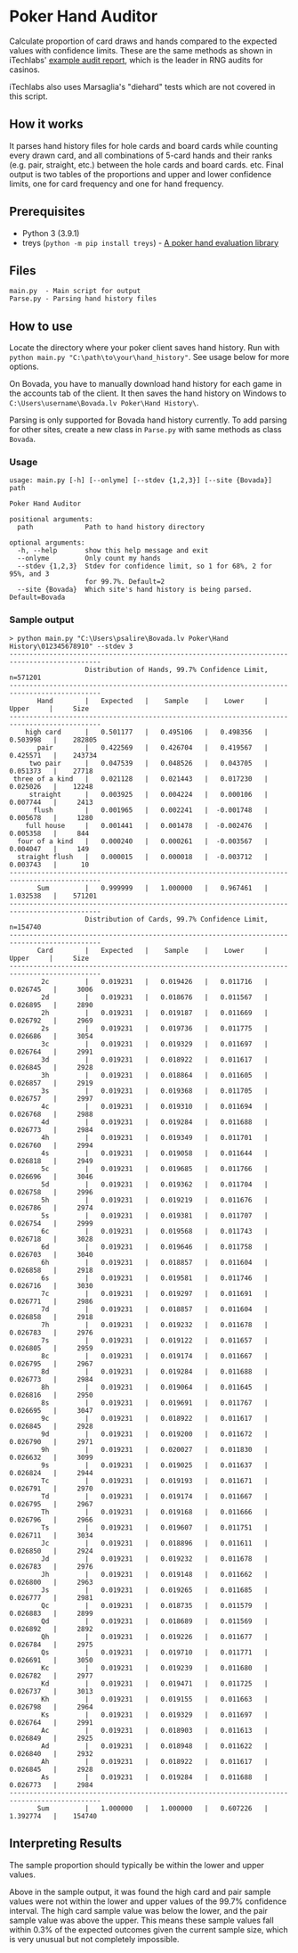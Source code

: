 
# Poker Hand Auditor

Calculate proportion of card draws and hands compared to the expected values with confidence limits. These are the same methods as shown in iTechlabs' [example audit report](https://itechlabs.com/certification-services/rtprng-audits/), which is the leader in RNG audits for casinos.

iTechlabs also uses Marsaglia's "diehard" tests which are not covered in this script.

## How it works

It parses hand history files for hole cards and board cards while counting every drawn card, and all combinations of 5-card hands and their ranks (e.g. pair, straight, etc.) between the hole cards and board cards. etc. Final output is two tables of the proportions and upper and lower confidence limits, one for card frequency and one for hand frequency.

## Prerequisites

- Python 3 (3.9.1)
- treys (`python -m pip install treys`) - [A poker hand evaluation library](https://github.com/ihendley/treys)

## Files

```
main.py  - Main script for output
Parse.py - Parsing hand history files
```

## How to use

Locate the directory where your poker client saves hand history. Run with `python main.py "C:\path\to\your\hand_history"`. See usage below for more options.

On Bovada, you have to manually download hand history for each game in the accounts tab of the client. It then saves the hand history on Windows to `C:\Users\username\Bovada.lv Poker\Hand History\`.

Parsing is only supported for Bovada hand history currently. To add parsing for other sites, create a new class in `Parse.py` with same methods as class `Bovada`.

### Usage

```
usage: main.py [-h] [--onlyme] [--stdev {1,2,3}] [--site {Bovada}] path

Poker Hand Auditor

positional arguments:
  path             Path to hand history directory

optional arguments:
  -h, --help       show this help message and exit
  --onlyme         Only count my hands
  --stdev {1,2,3}  Stdev for confidence limit, so 1 for 68%, 2 for 95%, and 3
                   for 99.7%. Default=2
  --site {Bovada}  Which site's hand history is being parsed. Default=Bovada

```

### Sample output

```
> python main.py "C:\Users\psalire\Bovada.lv Poker\Hand History\012345678910" --stdev 3
---------------------------------------------------------------------------------------------
                   Distribution of Hands, 99.7% Confidence Limit, n=571201                   
---------------------------------------------------------------------------------------------
       Hand        |   Expected   |    Sample    |    Lower     |    Upper     |     Size    
---------------------------------------------------------------------------------------------
    high card      |   0.501177   |   0.495106   |   0.498356   |   0.503998   |    282805   
       pair        |   0.422569   |   0.426704   |   0.419567   |   0.425571   |    243734   
     two pair      |   0.047539   |   0.048526   |   0.043705   |   0.051373   |    27718    
 three of a kind   |   0.021128   |   0.021443   |   0.017230   |   0.025026   |    12248    
     straight      |   0.003925   |   0.004224   |   0.000106   |   0.007744   |     2413    
      flush        |   0.001965   |   0.002241   |  -0.001748   |   0.005678   |     1280    
    full house     |   0.001441   |   0.001478   |  -0.002476   |   0.005358   |     844     
  four of a kind   |   0.000240   |   0.000261   |  -0.003567   |   0.004047   |     149     
  straight flush   |   0.000015   |   0.000018   |  -0.003712   |   0.003743   |      10     
---------------------------------------------------------------------------------------------
       Sum         |   0.999999   |   1.000000   |   0.967461   |   1.032538   |    571201   
---------------------------------------------------------------------------------------------
                   Distribution of Cards, 99.7% Confidence Limit, n=154740                   
---------------------------------------------------------------------------------------------
       Card        |   Expected   |    Sample    |    Lower     |    Upper     |     Size    
---------------------------------------------------------------------------------------------
        2c         |   0.019231   |   0.019426   |   0.011716   |   0.026745   |     3006    
        2d         |   0.019231   |   0.018676   |   0.011567   |   0.026895   |     2890    
        2h         |   0.019231   |   0.019187   |   0.011669   |   0.026792   |     2969    
        2s         |   0.019231   |   0.019736   |   0.011775   |   0.026686   |     3054    
        3c         |   0.019231   |   0.019329   |   0.011697   |   0.026764   |     2991    
        3d         |   0.019231   |   0.018922   |   0.011617   |   0.026845   |     2928    
        3h         |   0.019231   |   0.018864   |   0.011605   |   0.026857   |     2919    
        3s         |   0.019231   |   0.019368   |   0.011705   |   0.026757   |     2997    
        4c         |   0.019231   |   0.019310   |   0.011694   |   0.026768   |     2988    
        4d         |   0.019231   |   0.019284   |   0.011688   |   0.026773   |     2984    
        4h         |   0.019231   |   0.019349   |   0.011701   |   0.026760   |     2994    
        4s         |   0.019231   |   0.019058   |   0.011644   |   0.026818   |     2949    
        5c         |   0.019231   |   0.019685   |   0.011766   |   0.026696   |     3046    
        5d         |   0.019231   |   0.019362   |   0.011704   |   0.026758   |     2996    
        5h         |   0.019231   |   0.019219   |   0.011676   |   0.026786   |     2974    
        5s         |   0.019231   |   0.019381   |   0.011707   |   0.026754   |     2999    
        6c         |   0.019231   |   0.019568   |   0.011743   |   0.026718   |     3028    
        6d         |   0.019231   |   0.019646   |   0.011758   |   0.026703   |     3040    
        6h         |   0.019231   |   0.018857   |   0.011604   |   0.026858   |     2918    
        6s         |   0.019231   |   0.019581   |   0.011746   |   0.026716   |     3030    
        7c         |   0.019231   |   0.019297   |   0.011691   |   0.026771   |     2986    
        7d         |   0.019231   |   0.018857   |   0.011604   |   0.026858   |     2918    
        7h         |   0.019231   |   0.019232   |   0.011678   |   0.026783   |     2976    
        7s         |   0.019231   |   0.019122   |   0.011657   |   0.026805   |     2959    
        8c         |   0.019231   |   0.019174   |   0.011667   |   0.026795   |     2967    
        8d         |   0.019231   |   0.019284   |   0.011688   |   0.026773   |     2984    
        8h         |   0.019231   |   0.019064   |   0.011645   |   0.026816   |     2950    
        8s         |   0.019231   |   0.019691   |   0.011767   |   0.026695   |     3047    
        9c         |   0.019231   |   0.018922   |   0.011617   |   0.026845   |     2928    
        9d         |   0.019231   |   0.019200   |   0.011672   |   0.026790   |     2971    
        9h         |   0.019231   |   0.020027   |   0.011830   |   0.026632   |     3099    
        9s         |   0.019231   |   0.019025   |   0.011637   |   0.026824   |     2944    
        Tc         |   0.019231   |   0.019193   |   0.011671   |   0.026791   |     2970    
        Td         |   0.019231   |   0.019174   |   0.011667   |   0.026795   |     2967    
        Th         |   0.019231   |   0.019168   |   0.011666   |   0.026796   |     2966    
        Ts         |   0.019231   |   0.019607   |   0.011751   |   0.026711   |     3034    
        Jc         |   0.019231   |   0.018896   |   0.011611   |   0.026850   |     2924    
        Jd         |   0.019231   |   0.019232   |   0.011678   |   0.026783   |     2976    
        Jh         |   0.019231   |   0.019148   |   0.011662   |   0.026800   |     2963    
        Js         |   0.019231   |   0.019265   |   0.011685   |   0.026777   |     2981    
        Qc         |   0.019231   |   0.018735   |   0.011579   |   0.026883   |     2899    
        Qd         |   0.019231   |   0.018689   |   0.011569   |   0.026892   |     2892    
        Qh         |   0.019231   |   0.019226   |   0.011677   |   0.026784   |     2975    
        Qs         |   0.019231   |   0.019710   |   0.011771   |   0.026691   |     3050    
        Kc         |   0.019231   |   0.019239   |   0.011680   |   0.026782   |     2977    
        Kd         |   0.019231   |   0.019471   |   0.011725   |   0.026737   |     3013    
        Kh         |   0.019231   |   0.019155   |   0.011663   |   0.026798   |     2964    
        Ks         |   0.019231   |   0.019329   |   0.011697   |   0.026764   |     2991    
        Ac         |   0.019231   |   0.018903   |   0.011613   |   0.026849   |     2925    
        Ad         |   0.019231   |   0.018948   |   0.011622   |   0.026840   |     2932    
        Ah         |   0.019231   |   0.018922   |   0.011617   |   0.026845   |     2928    
        As         |   0.019231   |   0.019284   |   0.011688   |   0.026773   |     2984    
---------------------------------------------------------------------------------------------
       Sum         |   1.000000   |   1.000000   |   0.607226   |   1.392774   |    154740   

```

## Interpreting Results

The sample proportion should typically be within the lower and upper values.

Above in the sample output, it was found the high card and pair sample values were not within the lower and upper values of the 99.7% confidence interval. The high card sample value was below the lower, and the pair sample value was above the upper. This means these sample values fall within 0.3% of the expected outcomes given the current sample size, which is very unusual but not completely impossible.
